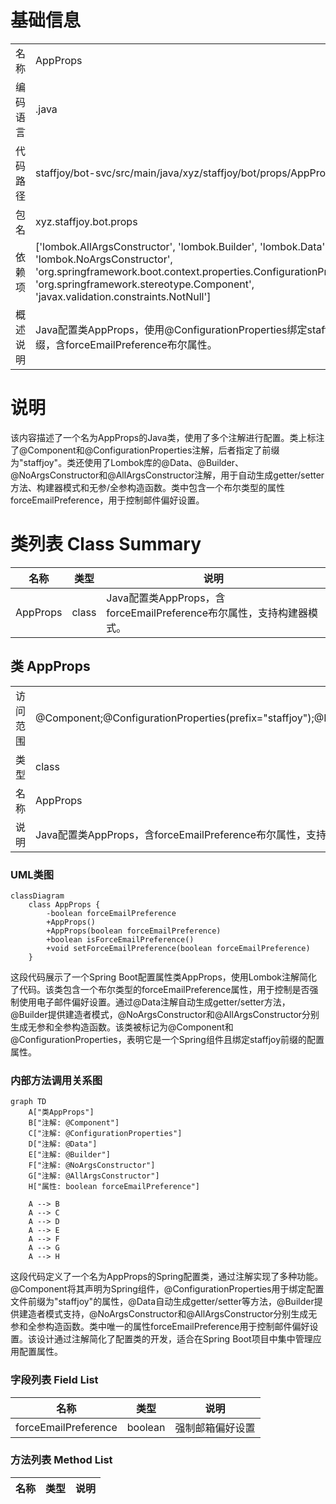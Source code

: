 # 基础信息

|      |      |
|------|------|
| 名称 | AppProps |
| 编码语言 | .java |
| 代码路径 | staffjoy/bot-svc/src/main/java/xyz/staffjoy/bot/props/AppProps.java |
| 包名 | xyz.staffjoy.bot.props |
| 依赖项 | ['lombok.AllArgsConstructor', 'lombok.Builder', 'lombok.Data', 'lombok.NoArgsConstructor', 'org.springframework.boot.context.properties.ConfigurationProperties', 'org.springframework.stereotype.Component', 'javax.validation.constraints.NotNull'] |
| 概述说明 | Java配置类AppProps，使用@ConfigurationProperties绑定staffjoy前缀，含forceEmailPreference布尔属性。 |

# 说明

该内容描述了一个名为AppProps的Java类，使用了多个注解进行配置。类上标注了@Component和@ConfigurationProperties注解，后者指定了前缀为"staffjoy"。类还使用了Lombok库的@Data、@Builder、@NoArgsConstructor和@AllArgsConstructor注解，用于自动生成getter/setter方法、构建器模式和无参/全参构造函数。类中包含一个布尔类型的属性forceEmailPreference，用于控制邮件偏好设置。

# 类列表 Class Summary

| 名称   | 类型  | 说明 |
|-------|------|-------------|
| AppProps | class | Java配置类AppProps，含forceEmailPreference布尔属性，支持构建器模式。 |



## 类 AppProps

|      |      |
|------|------|
| 访问范围 | @Component;@ConfigurationProperties(prefix="staffjoy");@Data;@Builder;@NoArgsConstructor;@AllArgsConstructor;public |
| 类型 | class |
| 名称 | AppProps |
| 说明 | Java配置类AppProps，含forceEmailPreference布尔属性，支持构建器模式。 |


### UML类图

```mermaid
classDiagram
    class AppProps {
        -boolean forceEmailPreference
        +AppProps()
        +AppProps(boolean forceEmailPreference)
        +boolean isForceEmailPreference()
        +void setForceEmailPreference(boolean forceEmailPreference)
    }
```

这段代码展示了一个Spring Boot配置属性类AppProps，使用Lombok注解简化了代码。该类包含一个布尔类型的forceEmailPreference属性，用于控制是否强制使用电子邮件偏好设置。通过@Data注解自动生成getter/setter方法，@Builder提供建造者模式，@NoArgsConstructor和@AllArgsConstructor分别生成无参和全参构造函数。该类被标记为@Component和@ConfigurationProperties，表明它是一个Spring组件且绑定staffjoy前缀的配置属性。


### 内部方法调用关系图

```mermaid
graph TD
    A["类AppProps"]
    B["注解: @Component"]
    C["注解: @ConfigurationProperties"]
    D["注解: @Data"]
    E["注解: @Builder"]
    F["注解: @NoArgsConstructor"]
    G["注解: @AllArgsConstructor"]
    H["属性: boolean forceEmailPreference"]

    A --> B
    A --> C
    A --> D
    A --> E
    A --> F
    A --> G
    A --> H
```

这段代码定义了一个名为AppProps的Spring配置类，通过注解实现了多种功能。@Component将其声明为Spring组件，@ConfigurationProperties用于绑定配置文件前缀为"staffjoy"的属性，@Data自动生成getter/setter等方法，@Builder提供建造者模式支持，@NoArgsConstructor和@AllArgsConstructor分别生成无参和全参构造函数。类中唯一的属性forceEmailPreference用于控制邮件偏好设置。该设计通过注解简化了配置类的开发，适合在Spring Boot项目中集中管理应用配置属性。

### 字段列表 Field List

| 名称  | 类型  | 说明 |
|-------|-------|------|
| forceEmailPreference | boolean | 强制邮箱偏好设置 |

### 方法列表 Method List

| 名称  | 类型  | 说明 |
|-------|-------|------|




